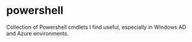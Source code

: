 # powershell
Collection of Powershell cmdlets I find useful, especially in Windows AD and Azure environments.
